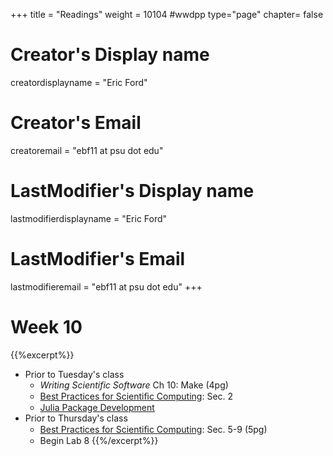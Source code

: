 +++
title = "Readings"
weight = 10104  #wwdpp
type="page"
chapter= false

# Creator's Display name
creatordisplayname = "Eric Ford"
# Creator's Email
creatoremail = "ebf11 at psu dot edu"
# LastModifier's Display name
lastmodifierdisplayname = "Eric Ford"
# LastModifier's Email
lastmodifieremail = "ebf11 at psu dot edu"
+++


# Week 10
{{%excerpt%}}
- Prior to Tuesday's class
   + _Writing Scientific Software_ Ch 10: Make (4pg)
   + [Best Practices for Scientiﬁc Computing](http://arxiv.org/pdf/1210.0530v4.pdf): Sec. 2
   + [Julia Package Development](https://docs.julialang.org/en/v1/stdlib/Pkg/index.html)
- Prior to Thursday's class
  + [Best Practices for Scientiﬁc Computing](http://arxiv.org/pdf/1210.0530v4.pdf): Sec. 5-9 (5pg)
  + Begin Lab 8
{{%/excerpt%}}
